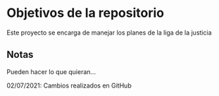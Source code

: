 # Objetivos de la repositorio

Este proyecto se encarga de manejar los planes de la liga de la justicia


## Notas
Pueden hacer lo que quieran...

02/07/2021: Cambios realizados en GitHub
